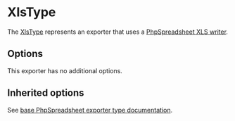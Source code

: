 # XlsType

The [XlsType](https://github.com/Kreyu/data-table-bundle/blob/main/src/Bridge/PhpSpreadsheet/Exporter/Type/XlsType.php) represents an exporter that uses a [PhpSpreadsheet XLS writer](https://github.com/PHPOffice/PhpSpreadsheet/blob/master/src/PhpSpreadsheet/Writer/Xls.php).

## Options

This exporter has no additional options.

## Inherited options

See [base PhpSpreadsheet exporter type documentation](/reference/exporting/#phpspreadsheettype).
